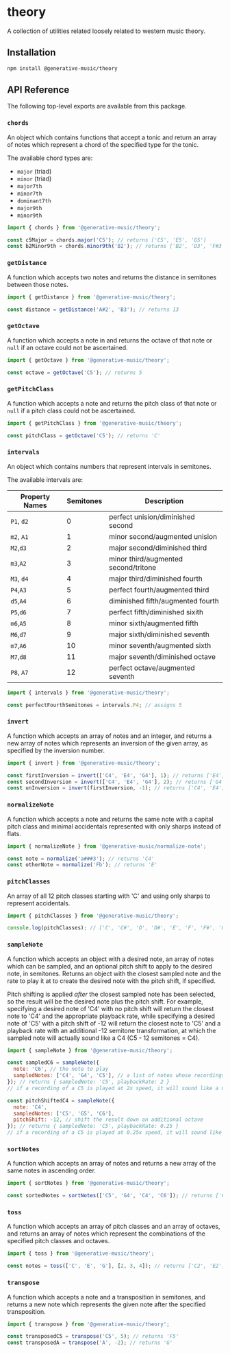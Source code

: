 # theory

A collection of utilities related loosely related to western music theory.

## Installation

```bash
npm install @generative-music/theory
```

## API Reference

The following top-level exports are available from this package.

### `chords`

An object which contains functions that accept a tonic and return an array of notes which represent a chord of the specified type for the tonic.

The available chord types are:

- `major` (triad)
- `minor` (triad)
- `major7th`
- `minor7th`
- `dominant7th`
- `major9th`
- `minor9th`

```javascript
import { chords } from '@generative-music/theory';

const c5Major = chords.major('C5'); // returns ['C5', 'E5', 'G5']
const b2Minor9th = chords.minor9th('B2'); // returns ['B2', 'D3', 'F#3', 'A3', 'C#4']
```

### `getDistance`

A function which accepts two notes and returns the distance in semitones between those notes.

```javascript
import { getDistance } from '@generative-music/theory';

const distance = getDistance('A#2', 'B3'); // returns 13
```

### `getOctave`

A function which accepts a note in and returns the octave of that note or `null` if an octave could not be ascertained.

```javascript
import { getOctave } from '@generative-music/theory';

const octave = getOctave('C5'); // returns 5
```

### `getPitchClass`

A function which accepts a note and returns the pitch class of that note or `null` if a pitch class could not be ascertained.

```javascript
import { getPitchClass } from '@generative-music/theory';

const pitchClass = getOctave('C5'); // returns 'C'
```

### `intervals`

An object which contains numbers that represent intervals in semitones.

The available intervals are:

| Property Names | Semitones | Description                          |
| -------------- | --------- | ------------------------------------ |
| `P1`, `d2`     | 0         | perfect unision/diminished second    |
| `m2`, `A1`     | 1         | minor second/augmented unision       |
| `M2`,`d3`      | 2         | major second/diminished third        |
| `m3`,`A2`      | 3         | minor third/augmented second/tritone |
| `M3`, `d4`     | 4         | major third/diminished fourth        |
| `P4`,`A3`      | 5         | perfect fourth/augmented third       |
| `d5`,`A4`      | 6         | diminished fifth/augmented fourth    |
| `P5`,`d6`      | 7         | perfect fifth/diminished sixith      |
| `m6`,`A5`      | 8         | minor sixth/augmented fifth          |
| `M6`,`d7`      | 9         | major sixth/diminished seventh       |
| `m7`,`A6`      | 10        | minor seventh/augmented sixth        |
| `M7`,`d8`      | 11        | major seventh/diminished octave      |
| `P8`, `A7`     | 12        | perfect octave/augmented seventh     |

```javascript
import { intervals } from '@generative-music/theory';

const perfectFourthSemitones = intervals.P4; // assigns 5
```

### `invert`

A function which accepts an array of notes and an integer, and returns a new array of notes which represents an inversion of the given array, as specified by the inversion number.

```javascript
import { invert } from '@generative-music/theory';

const firstInversion = invert(['C4', 'E4', 'G4'], 1); // returns ['E4', 'G4', 'C5']
const secondInversion = invert(['C4', 'E4', 'G4'], 2); // returns ['G4', 'C5', 'E5']
const unInversion = invert(firstInversion, -1); // returns ['C4', 'E4', 'G4']
```

### `normalizeNote`

A function which accepts a note and returns the same note with a capital pitch class and minimal accidentals represented with only sharps instead of flats.

```javascript
import { normalizeNote } from '@generative-music/normalize-note';

const note = normalize('a###3'); // returns 'C4'
const otherNote = normalize('Fb'); // returns 'E'
```

### `pitchClasses`

An array of all 12 pitch classes starting with 'C' and using only sharps to represent accidentals.

```javascript
import { pitchClasses } from '@generative-music/theory';

console.log(pitchClasses); // ['C', 'C#', 'D', 'D#', 'E', 'F', 'F#', 'G', 'G#', 'A', 'A#', 'B']
```

### `sampleNote`

A function which accepts an object with a desired note, an array of notes which can be sampled, and an optional pitch shift to apply to the desired note, in semitones. Returns an object with the closest sampled note and the rate to play it at to create the desired note with the pitch shift, if specified.

Pitch shifting is applied _after_ the closest sampled note has been selected, so the result will be the desired note plus the pitch shift. For example, specifying a desired note of 'C4' with no pitch shift will return the closest note to 'C4' and the appropriate playback rate, while specifying a desired note of 'C5' with a pitch shift of -12 will return the closest note to 'C5' and a playback rate with an additional -12 semitone transformation, at which the sampled note will actually sound like a C4 (C5 - 12 semitones = C4).

```javascript
import { sampleNote } from '@generative-music/theory';

const sampledC6 = sampleNote({
  note: 'C6', // the note to play
  sampledNotes: ['C4', 'G4', 'C5'], // a list of notes whose recordings we can play
}); // returns { sampledNote: 'C5', playbackRate: 2 }
// if a recording of a C5 is played at 2x speed, it will sound like a C6

const pitchShiftedC4 = sampleNote({
  note: 'C4',
  sampledNotes: ['C5', 'G5', 'C6'],
  pitchShift: -12, // shift the result down an additional octave
}); // returns { sampledNote: 'C5', playbackRate: 0.25 }
// if a recording of a C5 is played at 0.25x speed, it will sound like a C4 shifted down an additional octave (C3)
```

### `sortNotes`

A function which accepts an array of notes and returns a new array of the same notes in ascending order.

```javascript
import { sortNotes } from '@generative-music/theory';

const sortedNotes = sortNotes(['C5', 'G4', 'C4', 'C6']); // returns ['C4', 'G4', 'C5', 'C6']
```

### `toss`

A function which accepts an array of pitch classes and an array of octaves, and returns an array of notes which represent the combinations of the specified pitch classes and octaves.

```javascript
import { toss } from '@generative-music/theory';

const notes = toss(['C', 'E', 'G'], [2, 3, 4]); // returns ['C2', 'E2', 'G2', 'C3', 'E3', 'G3', 'C4', 'E4', 'G4']
```

### `transpose`

A function which accepts a note and a transposition in semitones, and returns a new note which represents the given note after the specified transposition.

```javascript
import { transpose } from '@generative-music/theory';

const transposedC5 = transpose('C5', 5); // returns 'F5'
const transposedA = transpose('A', -2); // returns 'G'
```
